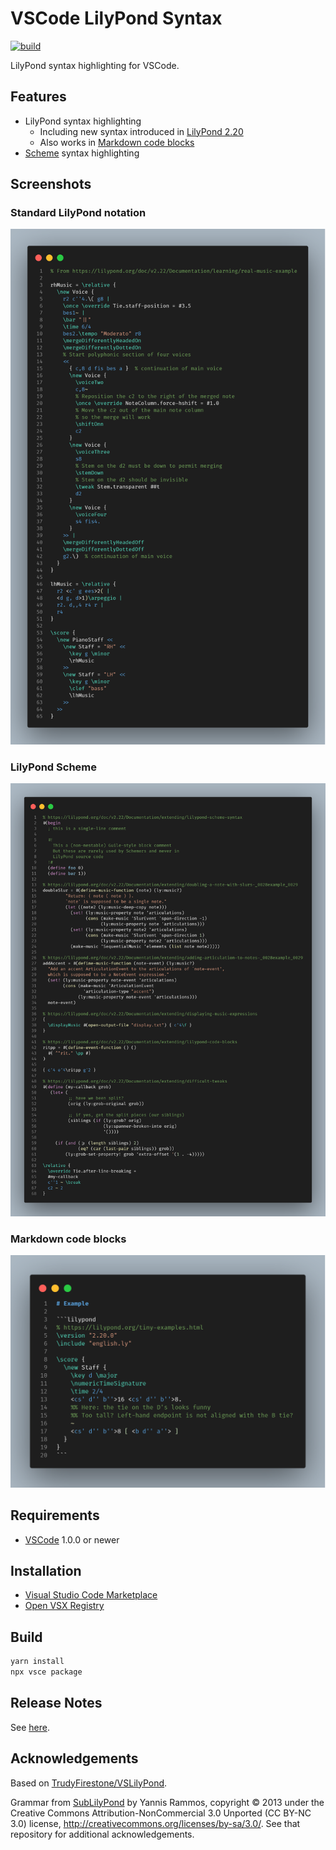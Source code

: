 # VSCode LilyPond Syntax

[![build](https://github.com/jeandeaual/vscode-lilypond-syntax/workflows/build/badge.svg)](https://github.com/jeandeaual/vscode-lilypond-syntax/actions?query=workflow%3Abuild)

LilyPond syntax highlighting for VSCode.

## Features

* LilyPond syntax highlighting
    * Including new syntax introduced in [LilyPond 2.20](https://lilypond.org/doc/v2.20/Documentation/changes-big-page.html)
    * Also works in [Markdown code blocks](https://docs.github.com/en/github/writing-on-github/creating-and-highlighting-code-blocks#syntax-highlighting)
* [Scheme](https://lilypond.org/doc/stable/Documentation/extending/scheme-tutorial) syntax highlighting

## Screenshots

### Standard LilyPond notation

![Real music example](https://github.com/jeandeaual/vscode-lilypond-syntax/blob/master/assets/real-music-example.png?raw=true)

### LilyPond Scheme

![LilyPond Scheme](https://github.com/jeandeaual/vscode-lilypond-syntax/blob/master/assets/lilypond-scheme.png?raw=true)

### Markdown code blocks

![Markdown code blocks](https://github.com/jeandeaual/vscode-lilypond-syntax/blob/master/assets/markdown-code-blocks.png?raw=true)

## Requirements

* [VSCode](https://code.visualstudio.com/) 1.0.0 or newer

## Installation

* [Visual Studio Code Marketplace](https://marketplace.visualstudio.com/items?itemName=jeandeaual.lilypond-syntax)
* [Open VSX Registry](https://open-vsx.org/extension/jeandeaual/lilypond-syntax)

## Build

```sh
yarn install
npx vsce package
```

## Release Notes

See [here](CHANGELOG.md).

## Acknowledgements

Based on [TrudyFirestone/VSLilyPond](https://github.com/TrudyFirestone/VSLilyPond).

Grammar from [SubLilyPond](https://github.com/yrammos/SubLilyPond) by Yannis Rammos, copyright © 2013 under the Creative Commons Attribution-NonCommercial 3.0 Unported (CC BY-NC 3.0) license, <http://creativecommons.org/licenses/by-sa/3.0/>.
See that repository for additional acknowledgements.
